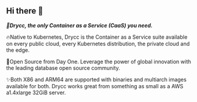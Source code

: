 ## Hi there 👋

***🌱Drycc, the only Container as a Service (CaaS) you need.***

🔥Native to Kubernetes, Drycc is the Container as a Service suite available on every public cloud, every Kubernetes distribution, the private cloud and the edge.

🤝Open Source from Day One. Leverage the power of global innovation with the leading database open source community.

✨Both X86 and ARM64 are supported with binaries and multiarch images available for both. Drycc works great from something as small as a AWS a1.4xlarge 32GiB server.
